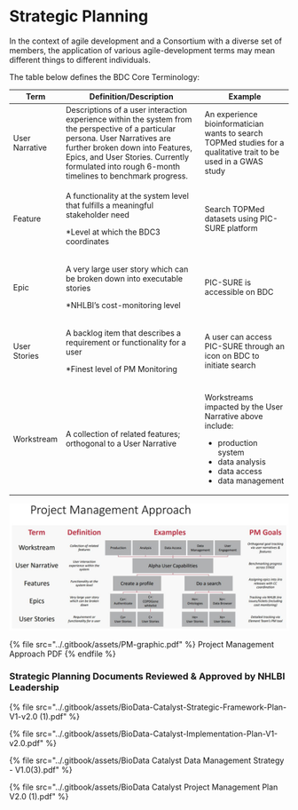 # Strategic Planning

In the context of agile development and a Consortium with a diverse set of members, the application of various agile-development terms may mean different things to different individuals.

The table below defines the BDC Core Terminology:

| **Term**       | **Definition/Description**                                                                                                                                                                                                                                              | **Example**                                                                                                                                                           |
| -------------- | ----------------------------------------------------------------------------------------------------------------------------------------------------------------------------------------------------------------------------------------------------------------------- | --------------------------------------------------------------------------------------------------------------------------------------------------------------------- |
| User Narrative | Descriptions of a user interaction experience within the system from the perspective of a particular persona. User Narratives are further broken down into Features, Epics, and User Stories.  Currently formulated into rough 6-month timelines to benchmark progress. | An experience bioinformatician wants to search TOPMed studies for a qualitative trait to be used in a GWAS study                                                      |
| Feature        | <p>A functionality at the system level that fulfills a meaningful stakeholder need</p><p>*Level at which the BDC3 coordinates</p>                                                                                                                                       | Search TOPMed datasets using PIC-SURE platform                                                                                                                        |
| Epic           | <p>A very large user story which can be broken down into executable stories</p><p>*NHLBI’s cost-monitoring level</p>                                                                                                                                                    | PIC-SURE is accessible on BDC                                                                                                                                         |
| User Stories   | <p>A backlog item that describes a requirement or functionality for a user</p><p>*Finest level of PM Monitoring </p>                                                                                                                                                    | A user can access PIC-SURE through an icon on BDC to initiate search                                                                                                  |
| Workstream     | A collection of related features; orthogonal to a User Narrative                                                                                                                                                                                                        | <p>Workstreams impacted by the User Narrative above include:</p><ul><li>production system</li><li>data analysis</li><li>data access</li><li>data management</li></ul> |

![](../.gitbook/assets/project-management-approach.png)

{% file src="../.gitbook/assets/PM-graphic.pdf" %}
Project Management Approach PDF
{% endfile %}

### Strategic Planning Documents Reviewed & Approved by NHLBI Leadership

{% file src="../.gitbook/assets/BioData-Catalyst-Strategic-Framework-Plan-V1-v2.0 (1).pdf" %}

{% file src="../.gitbook/assets/BioData-Catalyst-Implementation-Plan-V1-v2.0.pdf" %}

{% file src="../.gitbook/assets/BioData Catalyst Data Management Strategy - V1.0(3).pdf" %}

{% file src="../.gitbook/assets/BioData Catalyst Project Management Plan V2.0 (1).pdf" %}


